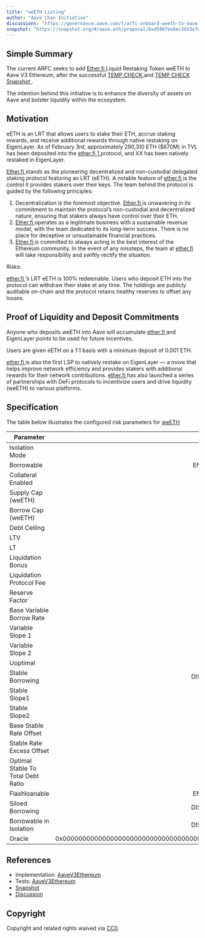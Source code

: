 ```yaml
---
title: "weETH Listing"
author: "Aave Chan Initiative"
discussions: "https://governance.aave.com/t/arfc-onboard-weeth-to-aave-v3-on-ethereum/16758"
snapshot: "https://snapshot.org/#/aave.eth/proposal/0xd5807ee6ec3d33e7d86805a4287540b0a9801430ee0900ff6babb698e4f2a273"
---
```


## Simple Summary

The current ARFC seeks to add [Ether.fi ](http://Ether.fi) Liquid Restaking Token weETH to Aave V3 Ethereum, after the successful [TEMP CHECK ](https://governance.aave.com/t/temp-check-onboarding-weeth-to-aave-v3-ethereum/16546) and [TEMP CHECK Snapshot ](https://snapshot.org/#/aave.eth/proposal/0xffe122a2fb0b34e713b7bb8e74e943b35c6cb298bafc4e50c464b62167e3246e).

The intention behind this initiative is to enhance the diversity of assets on Aave and bolster liquidity within the ecosystem.

## Motivation

eETH is an LRT that allows users to stake their ETH, accrue staking rewards, and receive additional rewards through native restaking on EigenLayer. As of February 3rd, approximately 290,310 ETH ($670M) in TVL has been deposited into the [ether.fi 1 ](http://ether.fi/) protocol, and XX has been natively restaked in EigenLayer.

[Ether.fi ](http://ether.fi/) stands as the pioneering decentralized and non-custodial delegated staking protocol featuring an LRT (eETH). A notable feature of [ether.fi ](http://ether.fi/) is the control it provides stakers over their keys. The team behind the protocol is guided by the following principles:

1. Decentralization is the foremost objective. [Ether.fi ](http://ether.fi/) is unwavering in its commitment to maintain the protocol’s non-custodial and decentralized nature, ensuring that stakers always have control over their ETH.
2. [Ether.fi ](http://ether.fi/) operates as a legitimate business with a sustainable revenue model, with the team dedicated to its long-term success. There is no place for deceptive or unsustainable financial practices.
3. [Ether.fi ](http://ether.fi/) is committed to always acting in the best interest of the Ethereum community. In the event of any missteps, the team at [ether.fi ](http://ether.fi/) will take responsibility and swiftly rectify the situation.

Risks:

[ether.fi ](http://ether.fi/)’s LRT eETH is 100% redeemable. Users who deposit ETH into the protocol can withdraw their stake at any time. The holdings are publicly auditable on-chain and the protocol retains healthy reserves to offset any losses.

## Proof of Liquidity and Deposit Commitments

Anyone who deposits weETH into Aave will accumulate [ether.fi ](http://ether.fi/) and EigenLayer points to be used for future incentives.

Users are given eETH on a 1:1 basis with a minimum deposit of 0.001 ETH.

[ether.fi ](http://ether.fi/) is also the first LSP to natively restake on EigenLayer — a move that helps improve network efficiency and provides stakers with additional rewards for their network contributions. [ether.fi ](http://ether.fi/) has also launched a series of partnerships with DeFi protocols to incentivize users and drive liquidity (weETH) to various platforms.

## Specification

The table below illustrates the configured risk parameters for [weETH](https://etherscan.io/token/0xcd5fe23c85820f7b72d0926fc9b05b43e359b7ee)

| Parameter                          |                                      Value |
| ---------------------------------- | -----------------------------------------: |
| Isolation Mode                     |                                       true |
| Borrowable                         |                                    ENABLED |
| Collateral Enabled                 |                                       true |
| Supply Cap (weETH)                 |                                      8,000 |
| Borrow Cap (weETH)                 |                                        800 |
| Debt Ceiling                       |                                      USD 0 |
| LTV                                |                                     72.5 % |
| LT                                 |                                       75 % |
| Liquidation Bonus                  |                                      7.5 % |
| Liquidation Protocol Fee           |                                       10 % |
| Reserve Factor                     |                                       15 % |
| Base Variable Borrow Rate          |                                        0 % |
| Variable Slope 1                   |                                        7 % |
| Variable Slope 2                   |                                      300 % |
| Uoptimal                           |                                       45 % |
| Stable Borrowing                   |                                   DISABLED |
| Stable Slope1                      |                                        0 % |
| Stable Slope2                      |                                        0 % |
| Base Stable Rate Offset            |                                        0 % |
| Stable Rate Excess Offset          |                                        0 % |
| Optimal Stable To Total Debt Ratio |                                        0 % |
| Flashloanable                      |                                    ENABLED |
| Siloed Borrowing                   |                                   DISABLED |
| Borrowable in Isolation            |                                   DISABLED |
| Oracle                             | 0x0000000000000000000000000000000000000000 |

## References

- Implementation: [AaveV3Ethereum](https://github.com/bgd-labs/aave-proposals-v3/blob/main/src/20240320_AaveV3Ethereum_WeETHListing/AaveV3Ethereum_WeETHListing_20240320.sol)
- Tests: [AaveV3Ethereum](https://github.com/bgd-labs/aave-proposals-v3/blob/main/src/20240320_AaveV3Ethereum_WeETHListing/AaveV3Ethereum_WeETHListing_20240320.t.sol)
- [Snapshot](https://snapshot.org/#/aave.eth/proposal/0xd5807ee6ec3d33e7d86805a4287540b0a9801430ee0900ff6babb698e4f2a273)
- [Discussion](https://governance.aave.com/t/arfc-onboard-weeth-to-aave-v3-on-ethereum/16758)

## Copyright

Copyright and related rights waived via [CC0](https://creativecommons.org/publicdomain/zero/1.0/).
